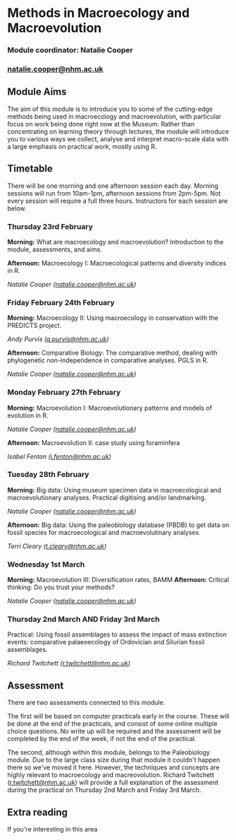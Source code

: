 # Methods in Macroecology and Macroevolution
### Module coordinator: Natalie Cooper
### natalie.cooper@nhm.ac.uk

## Module Aims
The aim of this module is to introduce you to some of the cutting-edge methods being used in macroecology and macroevolution, with particular focus on work being done right now at the Museum. Rather than concentrating on learning theory through lectures, the module will introduce you to various ways we collect, analyse and interpret macro-scale data with a large emphasis on practical work, mostly using R. 


## Timetable
There will be one morning and one afternoon session each day. Morning sessions will run from 10am-1pm, afternoon sessions from 2pm-5pm. Not every session will require a full three hours. Instructors for each session are below.

### Thursday 23rd February

**Morning:** What are macroecology and macroevolution? Introduction to the module, assessments, and aims.

**Afternoon:** Macroecology I: Macroecological patterns and diversity indices in R.

*Natalie Cooper (natalie.cooper@nhm.ac.uk)*

### Friday February 24th February

**Morning:** Macroecology II: Using macroecology in conservation with the PREDICTS project.

*Andy Purvis (a.purvis@nhm.ac.uk)*

**Afternoon:** Comparative Biology: The comparative method, dealing with phylogenetic non-independence in comparative analyses. PGLS in R.

*Natalie Cooper (natalie.cooper@nhm.ac.uk)*

### Monday February 27th February

**Morning:** Macroevolution I: Macroevolutionary patterns and models of evolution in R.

*Natalie Cooper (natalie.cooper@nhm.ac.uk)*

**Afternoon:** Macroevolution II: case study using foraminfera

*Isabel Fenton (i.fenton@nhm.ac.uk)*

### Tuesday 28th February

**Morning:** Big data: Using museum specimen data in macroecological and macroevolutionary analyses. Practical digitising and/or landmarking.

*Natalie Cooper (natalie.cooper@nhm.ac.uk)*

**Afternoon:** Big data: Using the paleobiology database (PBDB) to get data on fossil species for macroecological and macroevolutinary analyses.

*Terri Cleary (t.cleary@nhm.ac.uk)*

### Wednesday 1st March

**Morning:** Macroevolution III: Diversification rates, BAMM
**Afternoon:** Critical thinking: Do you trust your methods?

*Natalie Cooper (natalie.cooper@nhm.ac.uk)*

### Thursday 2nd March AND Friday 3rd March

Practical: Using fossil assemblages to assess the impact of mass extinction events: comparative palaeoecology of Ordovician and Silurian fossil assemblages.

*Richard Twitchett (r.twitchett@nhm.ac.uk)*

## Assessment
There are two assessments connected to this module.

The first will be based on computer practicals early in the course. These will be done at the end of the practicals, and consist of some online multiple choice questions. No write up will be required and the assessment will be completed by the end of the week, if not the end of the practical. 

The second, although within this module, belongs to the Paleobiology module. Due to the large class size during that module it couldn't happen there so we've moved it here. However, the techniques and concepts are highly relevant to macroecology and macreovolution. Richard Twitchett (r.twitchett@nhm.ac.uk) will provide a full explanation of the assessment during the practical on Thursday 2nd March and Friday 3rd March. 

## Extra reading
If you're interesting in this area